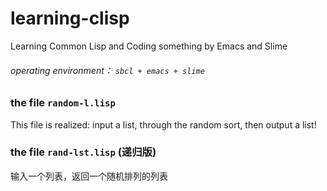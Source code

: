 # learning-clisp
Learning Common Lisp and Coding something by Emacs and Slime
###### operating environment： `sbcl + emacs + slime`


### the file `random-l.lisp`
This file is realized: input a list, through the random sort, then output a list!

###  the file `rand-lst.lisp` (递归版)

输入一个列表，返回一个随机排列的列表


